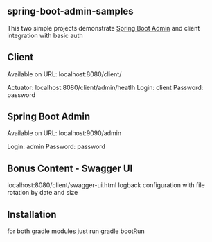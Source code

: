## spring-boot-admin-samples

This two simple projects demonstrate [Spring Boot Admin](https://github.com/codecentric/spring-boot-admin)
and client integration with basic auth 

## Client

Available on URL:
localhost:8080/client/

Actuator:
localhost:8080/client/admin/heatlh
Login: client
Password: password

## Spring Boot Admin 

Available on URL:
localhost:9090/admin

Login: admin
Password: password

## Bonus Content - Swagger UI

localhost:8080/client/swagger-ui.html
logback configuration with file rotation by date and size

## Installation

for both gradle modules just run 
gradle bootRun